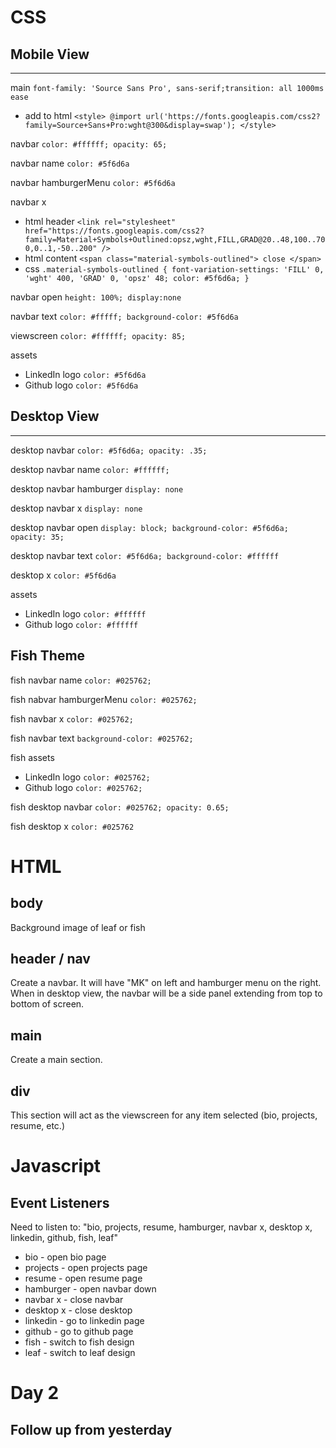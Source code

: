 
# CSS

## Mobile View
---
main `font-family: 'Source Sans Pro', sans-serif;transition: all 1000ms ease`

- add to html `<style>
@import url('https://fonts.googleapis.com/css2?family=Source+Sans+Pro:wght@300&display=swap');
</style>`

navbar `color: #ffffff; opacity: 65;`

navbar name `color: #5f6d6a`

navbar hamburgerMenu `color: #5f6d6a`

navbar x 
- html header `<link rel="stylesheet" href="https://fonts.googleapis.com/css2?family=Material+Symbols+Outlined:opsz,wght,FILL,GRAD@20..48,100..700,0..1,-50..200" />`
- html content `<span class="material-symbols-outlined">
close
</span>`
- css `.material-symbols-outlined {
  font-variation-settings:
  'FILL' 0,
  'wght' 400,
  'GRAD' 0,
  'opsz' 48;
  color: #5f6d6a;
}`

navbar open `height: 100%; display:none`

navbar text `color: #fffff; background-color: #5f6d6a` 

viewscreen `color: #ffffff; opacity: 85;`

assets

- LinkedIn logo `color: #5f6d6a`
-  Github logo `color: #5f6d6a`

## Desktop View
--- 
desktop navbar `color: #5f6d6a; opacity: .35;`

desktop navbar name `color: #ffffff;`

desktop navbar hamburger `display: none`

desktop navbar x `display: none`

desktop navbar open `display: block; background-color: #5f6d6a; opacity: 35;`

desktop navbar text `color: #5f6d6a; background-color: #ffffff`

desktop x `color: #5f6d6a`

assets

- LinkedIn logo `color: #ffffff`
-  Github logo `color: #ffffff`

## Fish Theme

fish navbar name `color: #025762;`

fish nabvar hamburgerMenu `color: #025762;`

fish navbar x `color: #025762;`

fish navbar text `background-color: #025762;`

fish assets 

- LinkedIn logo `color: #025762;`
-  Github logo `color: #025762;`

fish desktop navbar `color: #025762; opacity: 0.65;`

fish desktop x `color: #025762`


# HTML

## body
Background image of leaf or fish

## header / nav
Create a navbar. It will have "MK" on left and hamburger menu on the right.
When in desktop view, the navbar will be a side panel extending from top to bottom of screen.
## main
Create a main section.
## div
This section will act as the viewscreen for any item selected (bio, projects, resume, etc.)

# Javascript

## Event Listeners
Need to listen to: "bio, projects, resume, hamburger, navbar x, desktop x, linkedin, github, fish, leaf"

- bio - open bio page
- projects - open projects page
- resume - open resume page
- hamburger - open navbar down
- navbar x - close navbar
- desktop x - close desktop
- linkedin - go to linkedin page
- github - go to github page
- fish - switch to fish design
- leaf - switch to leaf design

# Day 2

## Follow up from yesterday

